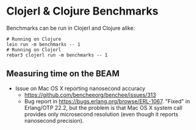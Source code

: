 # Clojerl & Clojure Benchmarks

Benchmarks can be run in Clojerl and Clojure alike:

```
# Running on Clojure
lein run -m benchmarks -- 1
# Running on Clojerl
rebar3 clojerl run -m benchmarks -- 1
```

## Measuring time on the BEAM

- Issue on Mac OS X reporting nanosecond accuracy
  - https://github.com/bencheeorg/benchee/issues/313
  - Bug report in https://bugs.erlang.org/browse/ERL-1067. "Fixed" in
    Erlang/OTP 22.2, but the problem is that Mac OS X system call provides
    only microsecond resolution (even though it reports nanosecond
    precision).
